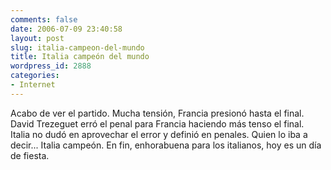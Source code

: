 ```yaml
---
comments: false
date: 2006-07-09 23:40:58
layout: post
slug: italia-campeon-del-mundo
title: Italia campeón del mundo
wordpress_id: 2888
categories:
- Internet
---
```


Acabo de ver el partido. Mucha tensión, Francia presionó hasta el final. David Trezeguet erró el penal para Francia haciendo más tenso el final. Italia no dudó en aprovechar el error y definió en penales. Quien lo iba a decir... Italia campeón. En fin, enhorabuena para los italianos, hoy es un día de fiesta.
